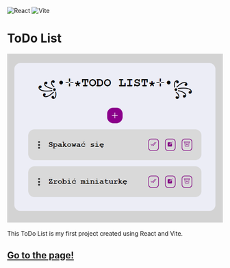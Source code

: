 ![React](https://img.shields.io/badge/React-20232A?style=for-the-badge&logo=react&logoColor=61DAFB)
![Vite](https://img.shields.io/badge/Vite-purple?style=for-the-badge&logo=vite&logoColor=white)

# ToDo List 

<p align="center">
  <img src="ToDoList.png" alt="ToDoList">
</p>

This ToDo List is my first project created using React and Vite.

## <a href="https://to-do-list-planning.netlify.app/" target="_blank">Go to the page!</a>
